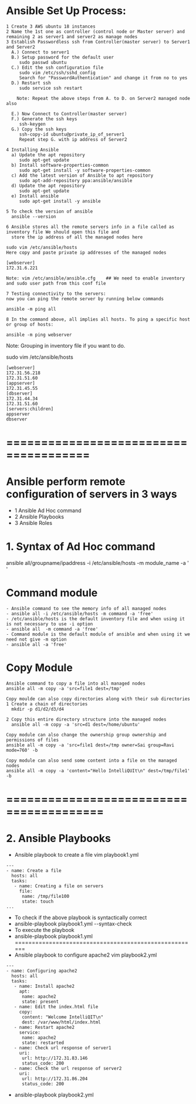 # Ansible Set Up Process:
```
1 Create 3 AWS ubuntu 18 instances
2 Name the 1st one as controller (control node or Master server) and remaining 2 as server1 and server2 as manage nodes
3 Establish Passwordless ssh from Controller(master server) to Server1 and Server2
  A.) Connect to server1
  B.) Setup password for the default user
     sudo passwd ubuntu
  C.) Edit the ssh configuration file
     sudo vim /etc/ssh/sshd_config
     Search for "PasswordAuthentication" and change it from no to yes
  D.) Restart ssh
     sudo service ssh restart
	 
    Note: Repeat the above steps from A. to D. on Server2 managed node also 
	
  E.) Now Connect to Controller(master server)
  F.) Generate the ssh keys
     ssh-keygen
  G.) Copy the ssh keys
     ssh-copy-id ubuntu@private_ip_of_server1
     Repeat step G. with ip address of Server2

4 Installing Ansible
  a) Update the apt repository
     sudo apt-get update
  b) Install software-properties-common
     sudo apt-get install -y software-properties-common
  c) Add the latest version of Ansible to apt repository
     sudo apt-add-repository ppa:ansible/ansible
  d) Update the apt repository
     sudo apt-get update
  e) Install ansible
     sudo apt-get install -y ansible

5 To check the version of ansible
  ansible --version

6 Ansible stores all the remote servers info in a file called as inventory file We should open this file and 
  store the ip address of all the managed nodes here

sudo vim /etc/ansible/hosts
Here copy and paste private ip addresses of the managed nodes

[webserver]
172.31.6.221

Note: vim /etc/ansible/ansible.cfg    ## We need to enable inventory and sudo user path from this conf file

7 Testing connectivity to the servers:
now you can ping the remote server by running below commands

ansible -m ping all

8 In the command above, all implies all hosts. To ping a specific host or group of hosts:

ansible -m ping webserver
```

Note: Grouping in inventory file if you want to do.

sudo vim /etc/ansible/hosts
```
[webserver]
172.31.56.218
172.31.51.60
[appserver]
172.31.45.55
[dbserver]
172.31.44.34
172.31.51.60
[servers:children]
appserver
dbserver
```
# ======================================
# Ansible perform remote configuration of servers in 3 ways
- 1 Ansible Ad Hoc command
- 2 Ansible Playbooks
- 3 Ansible Roles
# 1. Syntax of Ad Hoc command
ansible all/groupname/ipaddress -i /etc/ansible/hosts -m module_name -a  '    '

# Command module
```
- Ansible command to see the memory info of all managed nodes
- ansible all -i /etc/ansible/hosts -m command -a 'free'
- /etc/ansible/hosts is the default inventory file and when using it is not necessary to use -i option
- ansible all  -m command -a 'free'
- Command module is the default module of ansible and when using it we need not give -m option
- ansible all -a 'free'
```
# Copy Module
```
Ansible command to copy a file into all managed nodes
ansible all -m copy -a 'src=file1 dest=/tmp'

Copy moulde can also copy directories along with their sub directories
1 Create a chain of directories
  mkdir -p d1/d2/d3/d4

2 Copy this entire directory structure into the managed nodes
  ansible all -m copy -a 'src=d1 dest=/home/ubuntu'

Copy module can also change the ownership group ownership and permissions of files
ansible all -m copy -a 'src=file1 dest=/tmp owner=Sai group=Ravi mode=760' -b

Copy module can also send some content into a file on the managed nodes
ansible all -m copy -a 'content="Hello IntelliQUIt\n" dest=/tmp/file1' -b
```
# ========================================
# 2. Ansible Playbooks
- Ansible playbook to create a file
vim playbook1.yml
```
---
- name: Create a file
  hosts: all
  tasks:
   - name: Creating a file on servers
     file:
      name: /tmp/file100
      state: touch
...
```
- To check if the above playbook is syntactically correct
- ansible-playbook playbook1.yml --syntax-check
- To execute the playbook
- ansible-playbook playbook1.yml
======================================================
- Ansible playbook to configure apache2
vim playbook2.yml
```
---
- name: Configuring apache2
  hosts: all
  tasks:
   - name: Install apache2
     apt:
      name: apache2
      state: present
   - name: Edit the index.html file
     copy:
      content: "Welcome IntelliQIT\n"
      dest: /var/www/html/index.html
   - name: Restart apache2
     service:
      name: apache2
      state: restarted
   - name: Check url response of server1
     uri:
      url: http://172.31.83.146
      status_code: 200
   - name: Check the url response of server2
     uri:
      url: http://172.31.86.204
      status_code: 200
```
- ansible-playbook playbook2.yml
